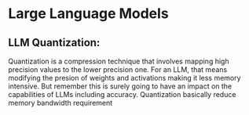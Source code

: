 # Large Language Models

## LLM Quantization:
Quantization is a compression technique that involves mapping high precision values to the lower precision one. For an LLM, that means modifying the presion of weights and activations making it less memory intensive. But remember this is surely going to have an impact on the capabilities of LLMs including accuracy. Quantization basically reduce memory bandwidth requirement